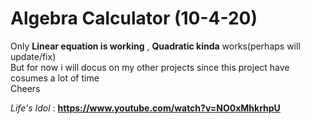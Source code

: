 # Algebra Calculator (10-4-20)

Only **Linear equation is working** , **Quadratic kinda** works(perhaps will update/fix)<br>
But for now i will docus on my other projects since this project have cosumes a lot of time<br>
Cheers
<br>

_Life's Idol_ : **https://www.youtube.com/watch?v=NO0xMhkrhpU**